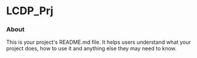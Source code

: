 LCDP_Prj
========

### About

This is your project's README.md file. It helps users understand what your
project does, how to use it and anything else they may need to know.